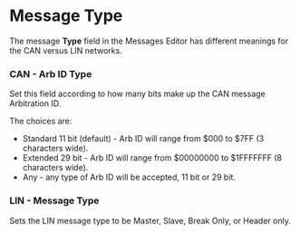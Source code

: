 # Message Type

The message **Type** field in the Messages Editor has different meanings for the CAN versus LIN networks.

### CAN - Arb ID Type

Set this field according to how many bits make up the CAN message Arbitration ID.

The choices are:

* Standard 11 bit (default) - Arb ID will range from $000 to $7FF (3 characters wide).
* Extended 29 bit - Arb ID will range from $00000000 to $1FFFFFFF (8 characters wide).
* Any - any type of Arb ID will be accepted, 11 bit or 29 bit.

### LIN - Message Type

Sets the LIN message type to be Master, Slave, Break Only, or Header only.
